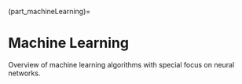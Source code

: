 (part_machineLearning)=
# Machine Learning

Overview of machine learning algorithms with special focus on neural networks.